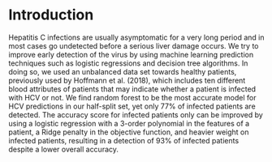 # Introduction

Hepatitis C infections are usually asymptomatic for a very long period and in most cases
go undetected before a serious liver damage occurs. We try to improve early detection of
the virus by using machine learning prediction techniques such as logistic regressions and
decision tree algorithms. In doing so, we used an unbalanced data set towards healthy
patients, previously used by Hoffmann et al. (2018), which includes ten different blood
attributes of patients that may indicate whether a patient is infected with HCV or not. We
find random forest to be the most accurate model for HCV predictions in our half-split set,
yet only 77% of infected patients are detected. The accuracy score for infected patients only
can be improved by using a logistic regression with a 3-order polynomial in the features of a
patient, a Ridge penalty in the objective function, and heavier weight on infected patients,
resulting in a detection of 93% of infected patients despite a lower overall accuracy.

